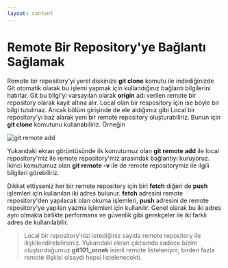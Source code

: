 ```yaml
---
layout: content
---
```


# Remote Bir Repository'ye Bağlantı Sağlamak

Remote bir repository'yi yerel diskinize **git clone** komutu ile indirdiğinizde Git otomatik olarak bu işlemi yapmak için kullandığınız bağlantı bilgilerini hatırlar. Git bu bilgi'yi varsayılan olarak **origin** adı verilen remote bir repository olarak kayıt altına alır. Local olan bir respository için ise böyle bir bilgi tutulmaz. Ancak bölüm girişinde de ele aldığımız gibi Local bir repository'yi baz alarak yeni bir remote repository oluşturabiliriz. Bunun için **git clone** komutunu kullanabiliriz. Örneğin

![git remote add](/.gitbook/assets/01_git_remote_add.jpg)

Yukarıdaki ekran görüntüsünde ilk komutumuz olan **git remote add**  ile local repository'miz ile remote repository'miz arasındak bağlantıyı kuruyoruz. İkinci komutumuz olan **git remote -v** ile de remote repositorymiz ile ilgili bilgileri görebiliriz.

Dikkat ettiyseniz her bir remote repository için biri **fetch** diğeri de **push** işlemleri için kullanılan iki adres bulunur. **fetch** adresini remote repository'den yapılacak olan okuma işlemleri, **push** adresini de remote repository'ye yapılan yazma işlemleri için kullanılır. Genel olarak bu iki adres aynı olmakla birlikte performans ve güvenlik gibi gerekçeler ile iki farklı adres de kullanılabilir.

> Local bir repository'nizi istediğiniz sayıda remote repository ile ilişkilendirebilirsiniz. Yukarıdaki ekran çıktısında sadece bizim oluşturduğumuz **git101\_ornek** isimli remote listeleniyor, birden fazla remote ilişkisi olsaydı hepsi listelenecekti.
